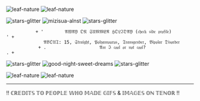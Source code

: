 ![leaf-nature](https://github.com/user-attachments/assets/d5af56e8-5351-4877-95f7-0cdbd3c550ac) ![leaf-nature](https://github.com/user-attachments/assets/d5af56e8-5351-4877-95f7-0cdbd3c550ac)


![stars-glitter](https://github.com/user-attachments/assets/45af82cc-92ca-4882-b354-fbdd5d5eff95) ![mizisua-alnst](https://github.com/user-attachments/assets/115375eb-857b-4cdf-96a0-2cae8886540d) ![stars-glitter](https://github.com/user-attachments/assets/45af82cc-92ca-4882-b354-fbdd5d5eff95)


               + '        𝔄𝔚𝔄𝔜 𝔒𝔑 𝔖𝔘𝔐𝔐𝔈ℜ ℌ𝔒𝔏ℑ𝔇𝔄𝔜 (𝔠𝔥𝔢𝔠𝔨 𝔰𝔦𝔡𝔢 𝔭𝔯𝔬𝔣𝔦𝔩𝔢)          ' + 
                  𝔄𝔅𝔒𝔘𝔗: 15, 𝔖𝔱𝔯𝔞𝔦𝔤𝔥𝔱, 𝔓𝔬𝔩𝔶𝔞𝔪𝔬𝔲𝔯𝔲𝔰, 𝔗𝔯𝔞𝔫𝔰𝔤𝔢𝔫𝔡𝔢𝔯, 𝔅𝔦𝔭𝔬𝔩𝔞𝔯 𝔇𝔦𝔰𝔬𝔯𝔡𝔢𝔯
                + .                    𝔄𝔪 ℑ 𝔠𝔬𝔬𝔩 𝔬𝔯 𝔫𝔬𝔱 𝔠𝔬𝔬𝔩?                       . +

![stars-glitter](https://github.com/user-attachments/assets/45af82cc-92ca-4882-b354-fbdd5d5eff95) ![good-night-sweet-dreams](https://github.com/user-attachments/assets/44e9aada-b1a4-4d01-923a-cec1391eb808) ![stars-glitter](https://github.com/user-attachments/assets/45af82cc-92ca-4882-b354-fbdd5d5eff95)



![leaf-nature](https://github.com/user-attachments/assets/d5af56e8-5351-4877-95f7-0cdbd3c550ac) ![leaf-nature](https://github.com/user-attachments/assets/d5af56e8-5351-4877-95f7-0cdbd3c550ac)


_________________________________________________________________________________________________________________________

‼ ℂℝ𝔼𝔻𝕀𝕋𝕊 𝕋𝕆 ℙ𝔼𝕆ℙ𝕃𝔼 𝕎ℍ𝕆 𝕄𝔸𝔻𝔼 𝔾𝕀𝔽𝕊 & 𝕀𝕄𝔸𝔾𝔼𝕊 𝕆ℕ 𝕋𝔼ℕ𝕆ℝ ‼

<!---
alnstfan/alnstfan is a ✨ special ✨ repository because its `README.md` (this file) appears on your GitHub profile.
You can click the Preview link to take a look at your changes.
--->

